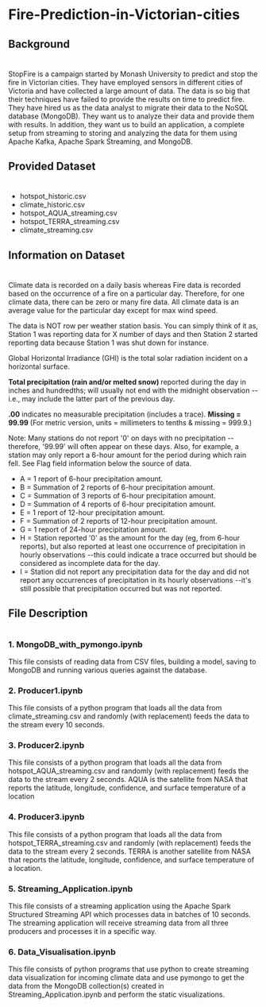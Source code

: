 # Fire-Prediction-in-Victorian-cities
## Background
#
StopFire is a campaign started by Monash University to predict and stop the fire in
Victorian cities. They have employed sensors in different cities of Victoria and have collected a large amount of data. The data is so big that their techniques have failed to provide the results on time to predict fire. They have hired us as the data analyst to migrate their data to the NoSQL database (MongoDB). They want us to analyze their data and provide them with results. In addition, they want us to build an application, a complete setup from streaming to storing and analyzing the data for them using Apache Kafka, Apache Spark Streaming, and MongoDB.

## Provided Dataset
#
- hotspot_historic.csv
- climate_historic.csv
- hotspot_AQUA_streaming.csv
- hotspot_TERRA_streaming.csv
- climate_streaming.csv

## Information on Dataset
#
Climate data is recorded on a daily basis whereas Fire data is recorded based on the
occurrence of a fire on a particular day. Therefore, for one climate data, there can be zero or many fire data. All climate data is an average value for the particular day except for max wind speed.

The data is NOT row per weather station basis. You can simply think of it as, Station 1 was reporting data for X number of days and then Station 2 started reporting data because Station 1 was shut down for instance.

Global Horizontal Irradiance (GHI) is the total solar radiation incident on a horizontal surface.

<b> Total precipitation (rain and/or melted snow) </b> reported during the day in inches and hundredths; will usually not end with the midnight observation --i.e., may include the latter part of the previous day.

<b>.00</b> indicates no measurable precipitation (includes a trace). <b> Missing = 99.99 </b> (For metric version, units = millimeters to tenths & missing = 999.9.)

Note: Many stations do not report '0' on days with no precipitation --therefore, '99.99' will often appear on these days. Also, for example, a station may only report a 6-hour amount for the period during which rain fell. See Flag field information below the source of data.

- A = 1 report of 6-hour precipitation amount.
- B = Summation of 2 reports of 6-hour precipitation amount.
- C = Summation of 3 reports of 6-hour precipitation amount.
- D = Summation of 4 reports of 6-hour precipitation amount.
- E = 1 report of 12-hour precipitation amount.
- F = Summation of 2 reports of 12-hour precipitation amount.
- G = 1 report of 24-hour precipitation amount.
- H = Station reported '0' as the amount for the day (eg, from 6-hour reports), but also reported at least one occurrence of precipitation in hourly observations --this could indicate a trace occurred but should be considered as incomplete data for the day.
- I = Station did not report any precipitation data for the day and did not report any occurrences of precipitation in its hourly observations --it's still possible that precipitation occurred but was not reported.

## File Description
#
### 1. MongoDB_with_pymongo.ipynb
This file consists of reading data from CSV files, building a model, saving to MongoDB and running various queries against the database.

### 2. Producer1.ipynb
This file consists of a python program that loads all the data from climate_streaming.csv and randomly (with replacement) feeds the data to the stream every 10 seconds. 

### 3. Producer2.ipynb
This file consists of a python program that loads all the data from hotspot_AQUA_streaming.csv and randomly (with replacement) feeds the data to the stream every 2 seconds. AQUA is the satellite from NASA that reports the latitude, longitude, confidence, and surface temperature of a location

### 4. Producer3.ipynb
This file consists of a python program that loads all the data from hotspot_TERRA_streaming.csv and randomly (with replacement) feeds the data to the stream every 2 seconds. TERRA is another satellite from NASA that reports the latitude, longitude, confidence, and surface temperature of a location.

### 5. Streaming_Application.ipynb
This file consists of a streaming application using the Apache Spark Structured Streaming API which processes data in batches of 10 seconds. The streaming application will receive streaming data from all three producers and processes it in a specific way.

### 6. Data_Visualisation.ipynb
This file consists of python programs that use python to create streaming data visualization for incoming climate data and use pymongo to get the data from the MongoDB collection(s) created in Streaming_Application.ipynb and perform the static visualizations.